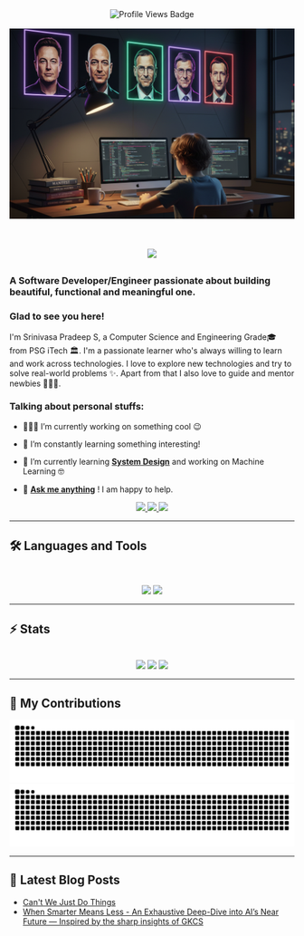 <div align="center">
  <img src="https://komarev.com/ghpvc/?username=Srinivasa-Pradeep&style=for-the-badge" alt="Profile Views Badge"/>
</div>
<br>

<img src="Asset/Dev-Setup Illustration.png" alt="Banner of a developer sitting in front of a desk">

<h1 align="center">
    <img src="https://readme-typing-svg.herokuapp.com/?font=Inter&size=48&center=true&vCenter=true&width=500&height=70&color=4493F8&duration=4000&lines=Hi+There!+👋;+I'm+Srinivasa+Pradeep!;" />
</h1>

### A Software Developer/Engineer passionate about building beautiful, functional and meaningful one.

<h3>Glad to see you here!</h3>

<!-- About me -->
<p>
I'm Srinivasa Pradeep S, a Computer Science and Engineering Grade🎓 from PSG iTech 🏛. I'm a passionate learner who's always willing to learn and work across technologies. I love to explore new technologies and try to solve real-world problems ✨. Apart from that I also love to guide and mentor newbies 👨🏻‍💻.
</p>

<!-- Personal Stuffs -->
<h3> Talking about personal stuffs:</h3>

- 👨🏽‍💻 I’m currently working on something cool 😉

- 🌱 I’m constantly learning something interesting!

- 📑 I’m currently learning **[System Design](https://roadmap.sh/system-design)** and working on Machine Learning 🤓

- 💬 **[Ask me anything](https://linktr.ee/srinivasa_pradeep)** ! I am happy to help.

<div align="center">
  <a href="mailto:sspradeep2004@gmail.com">
    <img src="https://img.shields.io/badge/Gmail-333333?style=for-the-badge&logo=gmail&logoColor=red" />
  </a>
  <a href="https://www.linkedin.com/in/srinivasa-pradeep-s" target="_blank">
    <img src="https://img.shields.io/badge/LinkedIn-0077B5?style=for-the-badge&logo=linkedin&logoColor=white" target="_blank" />
  </a>
  <a href="https://medium.com/@writtenbysrini" target="_blank">
    <img src="https://img.shields.io/badge/Medium-000000?style=for-the-badge&logo=medium&logoColor=white" target="_blank" />
  </a>
</div>

<hr>

## 🛠️ Languages and Tools

<br>

<p align="center">
  <img src="https://skillicons.dev/icons?i=python,java,c,spring,ts,nodejs,react,nextjs,mongodb,postgres,docker" />
  <img src="https://skillicons.dev/icons?i=html,css,sass,tailwind,js,vue,redux,d3,git,postman,figma" />
</p>

<hr>

## ⚡️ Stats

<br>

<div align=center>
  <img width=390 src="https://github-readme-stats.vercel.app/api?username=srinivasa-pradeep&theme=transparent&&count_private=true&show_icons=true&rank_icon=github&locale=en" />
  <img width=390 src="https://github-readme-streak-stats.herokuapp.com/?user=chijiokeokorji&theme=transparent&count_private=true&border_radius=10&locale=en"  />
  <img width=325 src="https://github-readme-stats.vercel.app/api/top-langs?username=chijiokeokorji&theme=transparent&layout=donut&hide=css&langs_count=8&border_radius=10&show_icons=true" />
</div>

<hr>

## 🐍 My Contributions

<div align="center">
  <picture>
    <source media="(prefers-color-scheme: dark)" srcset="https://raw.githubusercontent.com/ChijiokeOkorji/ChijiokeOkorji/output/github-contribution-grid-snake-dark.svg" />
    <source media="(prefers-color-scheme: light)" srcset="https://raw.githubusercontent.com/ChijiokeOkorji/ChijiokeOkorji/output/github-contribution-grid-snake.svg" />
    <img alt="github-snake" src="https://raw.githubusercontent.com/ChijiokeOkorji/ChijiokeOkorji/output/github-contribution-grid-snake.svg" />
  </picture>
</div>

<div align="center">
  <picture>
    <source media="(prefers-color-scheme: dark)" srcset="https://raw.githubusercontent.com/Srinivasa-Pradeep/Srinivasa-Pradeep/output/github-contribution-grid-snake-dark.svg" />
    <source media="(prefers-color-scheme: light)" srcset="https://raw.githubusercontent.com/Srinivasa-Pradeep/Srinivasa-Pradeep/output/github-contribution-grid-snake.svg" />
    <img alt="github-snake" src="https://raw.githubusercontent.com/Srinivasa-Pradeep/Srinivasa-Pradeep/output/github-contribution-grid-snake.svg" />
  </picture>
</div>


<hr>

## 📕 Latest Blog Posts
<!-- BLOG-POST-LIST:START -->
- [Can't We Just Do Things](https://medium.com/@writtenbysrini/cant-we-just-do-things-abf1a549124a)
- [When Smarter Means Less - An Exhaustive Deep-Dive into AI’s Near Future — Inspired by the sharp insights of GKCS](https://medium.com/@writtenbysrini/when-smarter-means-less-db0776c1eb39)
<!-- BLOG-POST-LIST:END -->
